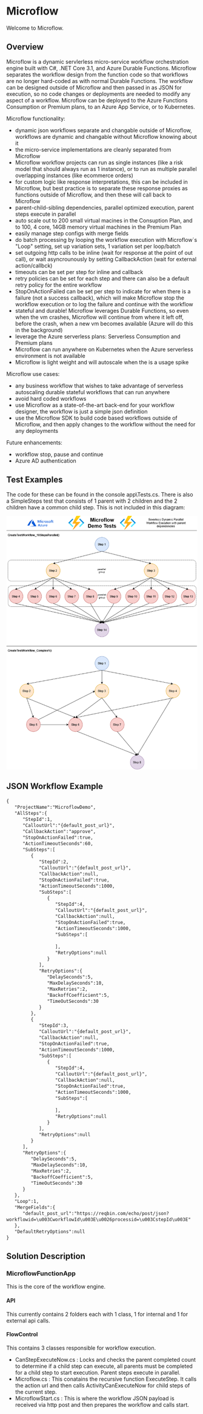 # Microflow
Welcome to Microflow.

## Overview
Microflow is a dynamic servlerless micro-service workflow orchestration engine built with C#, .NET Core 3.1, and Azure Durable Functions. Microflow separates the workflow design from the function code so that workflows are no longer hard-coded as with normal Durable Functions. The workflow can be designed outside of Microflow and then passed in as JSON for execution, so no code changes or deployments are needed to modify any aspect of a workflow. Microflow can be deployed to the Azure Functions Consumption or Premium plans, to an Azure App Service, or to Kubernetes.

Microflow functionality:
- dynamic json workflows separate and changable outside of Microflow, workflows are dynamic and changable without Microflow knowing about it
- the micro-service implementations are cleanly separated from Microflow
- Microflow workflow projects can run as single instances (like a risk model that should always run as 1 instance), or to run as multiple parallel overlapping instances (like ecommerce orders)
- for custom logic like response interpretations, this can be included in Microflow, but best practice is to separate these response proxies as functions outside of Microflow, and then these will call back to Microflow
- parent-child-sibling dependencies, parallel optimized execution, parent steps execute in parallel
- auto scale out to 200 small virtual macines in the Consuption Plan, and to 100, 4 core, 14GB memory virtual machines in the Premium Plan
- easily manage step configs with merge fields
- do batch processing by looping the workflow execution with Microflow`s "Loop" setting, set up variation sets, 1 variation set per loop/batch
- set outgoing http calls to be inline (wait for response at the point of out call), or wait asyncrounously by setting CallbackAction (wait for external action/callbck)
- timeouts can be set per step for inline and callback
- retry policies can be set for each step and there can also be a default retry policy for the entire workflow
- StopOnActionFailed can be set per step to indicate for when there is a failure (not a success callback), which will make Microflow stop the workflow execution or to log the failure and continue with the workflow
- stateful and durable! Microflow leverages Durable Functions, so even when the vm crashes, Microflow will continue from where it left off, before the crash, when a new vm becomes available (Azure will do this in the background)
- leverage the Azure serverless plans: Serverless Consumption and Premium plans
- Microflow can run anywhere on Kubernetes when the Azure serverless environment is not available
- Microflow is light weight and will autoscale when the is a usage spike

Microflow use cases:
- any business workflow that wishes to take advantage of serverless autoscaling durable stateful workflows that can run anywhere
- avoid hard coded workflows
- use Microflow as a state-of-the-art back-end for your workflow designer, the workflow is just a simple json definition
- use the Microflow SDK to build code based workflows outside of Microflow, and then apply changes to the workflow without the need for any deployments

Future enhancements:
- workflow stop, pause and continue
- Azure AD authentication

## Test Examples
The code for these can be found in the console app\Tests.cs. There is also a SimpleSteps test that consists of 1 parent with 2 children and the 2 children have a common child step. This is not included in this diagram:

![2 Test cases](https://github.com/andre-maree/Microflow/blob/master/Tests.png)

## JSON Workflow Example
```
{
   "ProjectName":"MicroflowDemo",
   "AllSteps":{
      "StepId":1,
      "CalloutUrl":"{default_post_url}",
      "CallbackAction":"approve",
      "StopOnActionFailed":true,
      "ActionTimeoutSeconds":60,
      "SubSteps":[
         {
            "StepId":2,
            "CalloutUrl":"{default_post_url}",
            "CallbackAction":null,
            "StopOnActionFailed":true,
            "ActionTimeoutSeconds":1000,
            "SubSteps":[
               {
                  "StepId":4,
                  "CalloutUrl":"{default_post_url}",
                  "CallbackAction":null,
                  "StopOnActionFailed":true,
                  "ActionTimeoutSeconds":1000,
                  "SubSteps":[
                     
                  ],
                  "RetryOptions":null
               }
            ],
            "RetryOptions":{
               "DelaySeconds":5,
               "MaxDelaySeconds":10,
               "MaxRetries":2,
               "BackoffCoefficient":5,
               "TimeOutSeconds":30
            }
         },
         {
            "StepId":3,
            "CalloutUrl":"{default_post_url}",
            "CallbackAction":null,
            "StopOnActionFailed":true,
            "ActionTimeoutSeconds":1000,
            "SubSteps":[
               {
                  "StepId":4,
                  "CalloutUrl":"{default_post_url}",
                  "CallbackAction":null,
                  "StopOnActionFailed":true,
                  "ActionTimeoutSeconds":1000,
                  "SubSteps":[
                     
                  ],
                  "RetryOptions":null
               }
            ],
            "RetryOptions":null
         }
      ],
      "RetryOptions":{
         "DelaySeconds":5,
         "MaxDelaySeconds":10,
         "MaxRetries":2,
         "BackoffCoefficient":5,
         "TimeOutSeconds":30
      }
   },
   "Loop":1,
   "MergeFields":{
      "default_post_url":"https://reqbin.com/echo/post/json?workflowid=\u003CworkflowId\u003E\u0026processid=\u003CstepId\u003E"
   },
   "DefaultRetryOptions":null
}
```

## Solution Description

### MicroflowFunctionApp
This is the core of the workflow engine.

#### API
This currently contains 2 folders each with 1 class, 1 for internal and 1 for external api calls.

#### FlowControl
This contains 3 classes responsible for workflow execution.
  * CanStepExecuteNow.cs : Locks and checks the parent completed count to determine if a child step can execute, all parents must be completed for a child step to       start execution. Parent steps execute in parallel.
  * Microflow.cs : This conatains the recursive function ExecuteStep. It calls the action url and then calls ActivityCanExecuteNow for child steps of the current step.
  * MicroflowStart.cs : This is where the workflow JSON payload is received via http post and then prepares the workflow and calls start.
